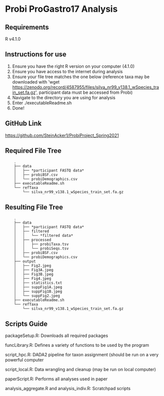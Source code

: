 # Probi ProGastro17 Analysis

## Requirements
R v4.1.0

## Instructions for use
1) Ensure you have the right R version on your computer (4.1.0)
2) Ensure you have access to the internet during analysis
3) Ensure your file tree matches the one below (reference taxa may be downloaded with 'wget https://zenodo.org/record/4587955/files/silva_nr99_v138.1_wSpecies_train_set.fa.gz', participant data must be accessed from Probi)
4) Navigate to the directory you are using for analysis
5) Enter ./executableReadme.sh
6) Done!

## GitHub Link

https://github.com/SteinAcker1/ProbiProject_Spring2021

## Required File Tree

        .
        ├── data
        │   ├── *participant FASTQ data*
        │   ├── probiBSF.csv
        │   └── probiDemographics.csv
        ├── executableReadme.sh
        └── refTaxa
            └── silva_nr99_v138.1_wSpecies_train_set.fa.gz
    
## Resulting File Tree
        .
        ├── data
        │   ├── *participant FASTQ data*
        │   ├── filtered
        │   │   └── *filtered data*
        │   ├── processed
        │   │   ├── probiTaxa.tsv
        │   │   └── probiSeqs.tsv
        │   ├── probiBSF.csv
        │   └── probiDemographics.csv
        ├── output
        │   ├── Fig2.jpeg
        │   ├── Fig3A.jpeg
        │   ├── Fig3B.jpeg
        │   ├── Fig4.jpeg
        │   ├── statistics.txt
        │   ├── suppFig1A.jpeg
        │   ├── suppFig1B.jpeg
        │   └── suppFig2.jpeg
        ├── executableReadme.sh
        └── refTaxa
            └── silva_nr99_v138.1_wSpecies_train_set.fa.gz

## Scripts Guide

packageSetup.R: Downloads all required packages

funcLibrary.R: Defines a variety of functions to be used by the program

script_hpc.R: DADA2 pipeline for taxon assignment (should be run on a very powerful computer

script_local.R: Data wrangling and cleanup (may be run on local computer)

paperScript.R: Performs all analyses used in paper

analysis_aggregate.R and analysis_indiv.R: Scratchpad scripts
